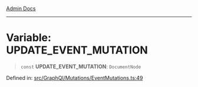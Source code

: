 [Admin Docs](/)

---

# Variable: UPDATE_EVENT_MUTATION

> `const` **UPDATE_EVENT_MUTATION**: `DocumentNode`

Defined in: [src/GraphQl/Mutations/EventMutations.ts:49](https://github.com/PalisadoesFoundation/talawa-admin/blob/main/src/GraphQl/Mutations/EventMutations.ts#L49)
